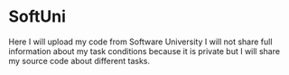 # SoftUni
Here I will upload my code from Software University
I will not share full information about my task conditions because it is private but I will share my source code about different tasks.
